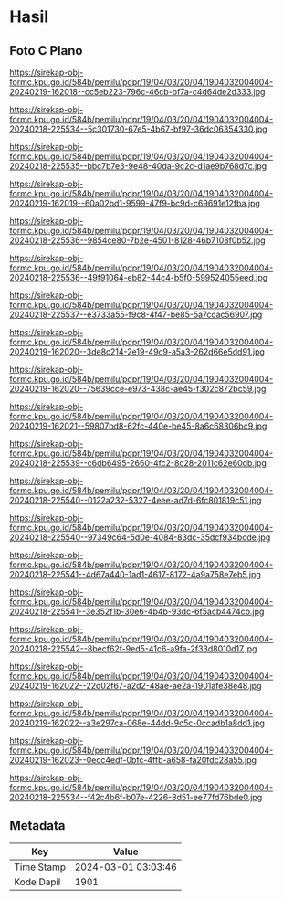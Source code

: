 # Hasil

## Foto C Plano

https://sirekap-obj-formc.kpu.go.id/584b/pemilu/pdpr/19/04/03/20/04/1904032004004-20240219-162018--cc5eb223-796c-46cb-bf7a-c4d64de2d333.jpg

https://sirekap-obj-formc.kpu.go.id/584b/pemilu/pdpr/19/04/03/20/04/1904032004004-20240218-225534--5c301730-67e5-4b67-bf97-36dc06354330.jpg

https://sirekap-obj-formc.kpu.go.id/584b/pemilu/pdpr/19/04/03/20/04/1904032004004-20240218-225535--bbc7b7e3-9e48-40da-9c2c-d1ae9b768d7c.jpg

https://sirekap-obj-formc.kpu.go.id/584b/pemilu/pdpr/19/04/03/20/04/1904032004004-20240219-162019--60a02bd1-9599-47f9-bc9d-c69691e12fba.jpg

https://sirekap-obj-formc.kpu.go.id/584b/pemilu/pdpr/19/04/03/20/04/1904032004004-20240218-225536--9854ce80-7b2e-4501-8128-46b7108f0b52.jpg

https://sirekap-obj-formc.kpu.go.id/584b/pemilu/pdpr/19/04/03/20/04/1904032004004-20240218-225536--49f91064-eb82-44c4-b5f0-599524055eed.jpg

https://sirekap-obj-formc.kpu.go.id/584b/pemilu/pdpr/19/04/03/20/04/1904032004004-20240218-225537--e3733a55-f9c8-4f47-be85-5a7ccac56907.jpg

https://sirekap-obj-formc.kpu.go.id/584b/pemilu/pdpr/19/04/03/20/04/1904032004004-20240219-162020--3de8c214-2e19-49c9-a5a3-262d66e5dd91.jpg

https://sirekap-obj-formc.kpu.go.id/584b/pemilu/pdpr/19/04/03/20/04/1904032004004-20240219-162020--75639cce-e973-438c-ae45-f302c872bc59.jpg

https://sirekap-obj-formc.kpu.go.id/584b/pemilu/pdpr/19/04/03/20/04/1904032004004-20240219-162021--59807bd8-62fc-440e-be45-8a6c68306bc9.jpg

https://sirekap-obj-formc.kpu.go.id/584b/pemilu/pdpr/19/04/03/20/04/1904032004004-20240218-225539--c6db6495-2660-4fc2-8c28-2011c62e60db.jpg

https://sirekap-obj-formc.kpu.go.id/584b/pemilu/pdpr/19/04/03/20/04/1904032004004-20240218-225540--0122a232-5327-4eee-ad7d-6fc801819c51.jpg

https://sirekap-obj-formc.kpu.go.id/584b/pemilu/pdpr/19/04/03/20/04/1904032004004-20240218-225540--97349c64-5d0e-4084-83dc-35dcf934bcde.jpg

https://sirekap-obj-formc.kpu.go.id/584b/pemilu/pdpr/19/04/03/20/04/1904032004004-20240218-225541--4d67a440-1ad1-4617-8172-4a9a758e7eb5.jpg

https://sirekap-obj-formc.kpu.go.id/584b/pemilu/pdpr/19/04/03/20/04/1904032004004-20240218-225541--3e352f1b-30e6-4b4b-93dc-6f5acb4474cb.jpg

https://sirekap-obj-formc.kpu.go.id/584b/pemilu/pdpr/19/04/03/20/04/1904032004004-20240218-225542--8becf62f-9ed5-41c6-a9fa-2f33d8010d17.jpg

https://sirekap-obj-formc.kpu.go.id/584b/pemilu/pdpr/19/04/03/20/04/1904032004004-20240219-162022--22d02f67-a2d2-48ae-ae2a-1901afe38e48.jpg

https://sirekap-obj-formc.kpu.go.id/584b/pemilu/pdpr/19/04/03/20/04/1904032004004-20240219-162022--a3e297ca-068e-44dd-9c5c-0ccadb1a8dd1.jpg

https://sirekap-obj-formc.kpu.go.id/584b/pemilu/pdpr/19/04/03/20/04/1904032004004-20240219-162023--0ecc4edf-0bfc-4ffb-a658-fa20fdc28a55.jpg

https://sirekap-obj-formc.kpu.go.id/584b/pemilu/pdpr/19/04/03/20/04/1904032004004-20240218-225534--f42c4b6f-b07e-4226-8d51-ee77fd76bde0.jpg


## Metadata

| Key        | Value               |
| ---------- | ------------------- |
| Time Stamp | 2024-03-01 03:03:46 |
| Kode Dapil | 1901                |



